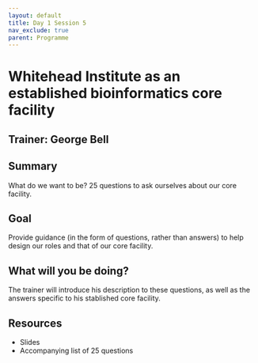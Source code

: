 ```yaml
---
layout: default
title: Day 1 Session 5
nav_exclude: true
parent: Programme
---
```


# Whitehead Institute as an established bioinformatics core facility
## Trainer: George Bell

## Summary
What do we want to be? 25 questions to ask ourselves about our core facility.

## Goal
Provide guidance (in the form of questions, rather than answers) to help design our roles and that of our core facility.

## What will you be doing?
The trainer will introduce his description to these questions, as well as the answers specific to his stablished core facility.

## Resources
- Slides
- Accompanying list of 25 questions
